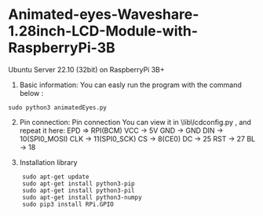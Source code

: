 # Animated-eyes-Waveshare-1.28inch-LCD-Module-with-RaspberryPi-3B

Ubuntu Server 22.10 (32bit) on RaspberryPi 3B+

1. Basic information:
You can easly run the program with the command below :
```
sudo python3 animatedEyes.py
```

2. Pin connection:
Pin connection You can view it in \lib\lcdconfig.py , and repeat it here:
EPD  	=>	RPI(BCM)
VCC    	->    	5V
GND    	->    	GND
DIN    	->    	10(SPI0_MOSI)
CLK    	->    	11(SPI0_SCK)
CS     	->    	8(CE0)
DC     	->    	25
RST    	->    	27
BL  	->    	18


3. Installation library
```
    sudo apt-get update
    sudo apt-get install python3-pip
    sudo apt-get install python3-pil
    sudo apt-get install python3-numpy
    sudo pip3 install RPi.GPIO
```
